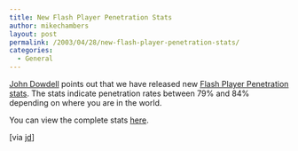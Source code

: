 ```yaml
---
title: New Flash Player Penetration Stats
author: mikechambers
layout: post
permalink: /2003/04/28/new-flash-player-penetration-stats/
categories:
  - General
---
```



[John Dowdell][1] points out that we have released new [Flash Player Penetration stats][2]. The stats indicate penetration rates between 79% and 84% depending on where you are in the world.

You can view the complete stats [here][2].

[via [jd][1]]

 [1]: http://www.markme.com/jd/archives/002327.cfm
 [2]: http://www.macromedia.com/software/player_census/flashplayer/